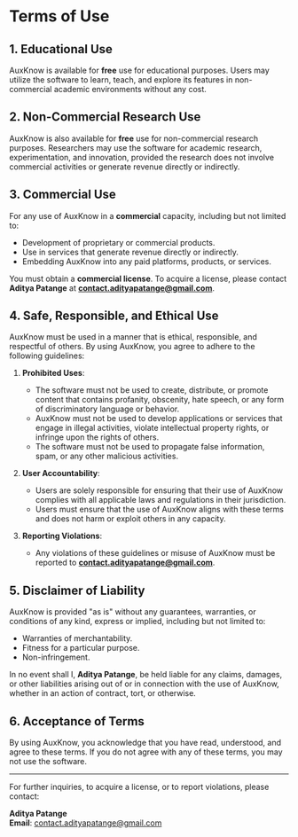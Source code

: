 # Terms of Use

## 1. Educational Use

AuxKnow is available for **free** use for educational purposes. Users may utilize the software to learn, teach, and explore its features in non-commercial academic environments without any cost.

## 2. Non-Commercial Research Use

AuxKnow is also available for **free** use for non-commercial research purposes. Researchers may use the software for academic research, experimentation, and innovation, provided the research does not involve commercial activities or generate revenue directly or indirectly.

## 3. Commercial Use

For any use of AuxKnow in a **commercial** capacity, including but not limited to:

- Development of proprietary or commercial products.
- Use in services that generate revenue directly or indirectly.
- Embedding AuxKnow into any paid platforms, products, or services.

You must obtain a **commercial license**. To acquire a license, please contact **Aditya Patange** at **contact.adityapatange@gmail.com**.

## 4. Safe, Responsible, and Ethical Use

AuxKnow must be used in a manner that is ethical, responsible, and respectful of others. By using AuxKnow, you agree to adhere to the following guidelines:

1. **Prohibited Uses**:

   - The software must not be used to create, distribute, or promote content that contains profanity, obscenity, hate speech, or any form of discriminatory language or behavior.
   - AuxKnow must not be used to develop applications or services that engage in illegal activities, violate intellectual property rights, or infringe upon the rights of others.
   - The software must not be used to propagate false information, spam, or any other malicious activities.

2. **User Accountability**:

   - Users are solely responsible for ensuring that their use of AuxKnow complies with all applicable laws and regulations in their jurisdiction.
   - Users must ensure that the use of AuxKnow aligns with these terms and does not harm or exploit others in any capacity.

3. **Reporting Violations**:
   - Any violations of these guidelines or misuse of AuxKnow must be reported to **contact.adityapatange@gmail.com**.

## 5. Disclaimer of Liability

AuxKnow is provided "as is" without any guarantees, warranties, or conditions of any kind, express or implied, including but not limited to:

- Warranties of merchantability.
- Fitness for a particular purpose.
- Non-infringement.

In no event shall I, **Aditya Patange**, be held liable for any claims, damages, or other liabilities arising out of or in connection with the use of AuxKnow, whether in an action of contract, tort, or otherwise.

## 6. Acceptance of Terms

By using AuxKnow, you acknowledge that you have read, understood, and agree to these terms. If you do not agree with any of these terms, you may not use the software.

---

For further inquiries, to acquire a license, or to report violations, please contact:

**Aditya Patange**  
**Email**: [contact.adityapatange@gmail.com](mailto:contact.adityapatange@gmail.com)
